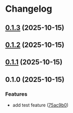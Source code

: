 # Changelog

## [0.1.3](https://github.com/zkhan360healthtek/release/compare/v0.1.2...v0.1.3) (2025-10-15)

## [0.1.2](https://github.com/zkhan360healthtek/release/compare/v0.1.1...v0.1.2) (2025-10-15)

## [0.1.1](https://github.com/zkhan360healthtek/release/compare/v0.1.0...v0.1.1) (2025-10-15)

## 0.1.0 (2025-10-15)

### Features

* add test feature ([75ac9b0](https://github.com/zkhan360healthtek/release/commit/75ac9b0876d087cfafd2b2575dbfd56d4526df59))
